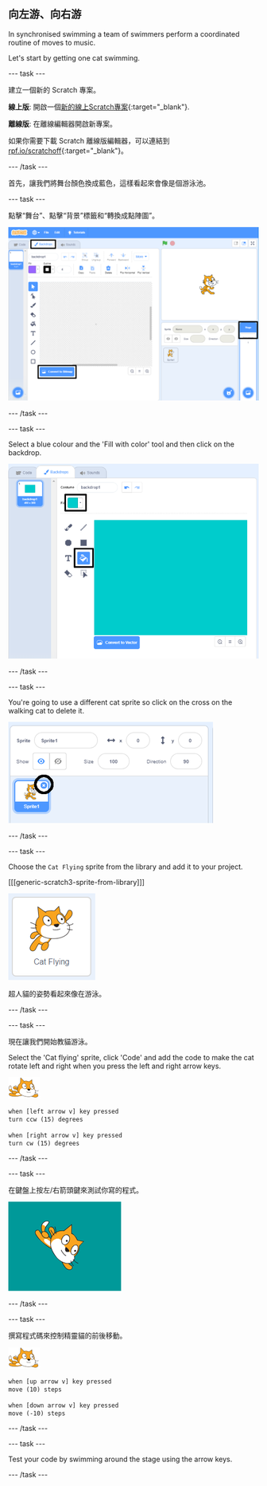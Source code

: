 ## 向左游、向右游

In synchronised swimming a team of swimmers perform a coordinated routine of moves to music.

Let's start by getting one cat swimming.

--- task ---

建立一個新的 Scratch 專案。

**線上版**: 開啟一個[新的線上Scratch專案](http://rpf.io/scratchnew){:target="_blank"}.

**離線版**: 在離線編輯器開啟新專案。

如果你需要下載 Scratch 離線版編輯器，可以連結到 [rpf.io/scratchoff](http://rpf.io/scratchoff){:target="_blank"}。

--- /task ---

首先，讓我們將舞台顏色換成藍色，這樣看起來會像是個游泳池。

--- task ---

點擊“舞台”、點擊“背景”標籤和“轉換成點陣圖”。

![scratch screen with stage, backdrops and convert to bitmap highlighted](images/swim-select-backdrop.png)

--- /task ---

--- task ---

Select a blue colour and the 'Fill with color' tool and then click on the backdrop.

![backdrops tab and fill tool selected](images/swim-fill.png)

--- /task ---

--- task ---

You're going to use a different cat sprite so click on the cross on the walking cat to delete it.

![delete menu selected](images/swim-delete.png)

--- /task ---

--- task ---

Choose the `Cat Flying` sprite from the library and add it to your project.

[[[generic-scratch3-sprite-from-library]]]

![Cat Flying sprite highlighted](images/swim-sprite.png)

超人貓的姿勢看起來像在游泳。

--- /task ---

--- task ---

現在讓我們開始教貓游泳。

Select the 'Cat flying' sprite, click 'Code' and add the code to make the cat rotate left and right when you press the left and right arrow keys.

![水上精靈貓](images/swimmer-sprite.png)

```blocks3
when [left arrow v] key pressed
turn ccw (15) degrees

when [right arrow v] key pressed
turn cw (15) degrees
```

--- /task ---

--- task ---

在鍵盤上按左/右箭頭鍵來測試你寫的程式。

![向右旋轉的精靈貓](images/swim-right.png)

--- /task ---

--- task ---

撰寫程式碼來控制精靈貓的前後移動。

![水上精靈貓](images/swimmer-sprite.png)

```blocks3
when [up arrow v] key pressed
move (10) steps

when [down arrow v] key pressed
move (-10) steps 
```

--- /task ---

--- task ---

Test your code by swimming around the stage using the arrow keys.

--- /task ---
